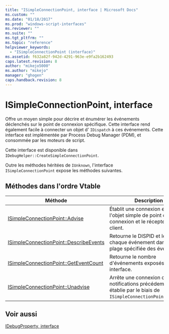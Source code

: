 ```yaml
---
title: "ISimpleConnectionPoint, interface | Microsoft Docs"
ms.custom: ""
ms.date: "01/18/2017"
ms.prod: "windows-script-interfaces"
ms.reviewer: ""
ms.suite: ""
ms.tgt_pltfrm: ""
ms.topic: "reference"
helpviewer_keywords: 
  - "ISimpleConnectionPoint (interface)"
ms.assetid: f632a82f-942d-4291-963e-e9fa2b162493
caps.latest.revision: 8
author: "mikejo5000"
ms.author: "mikejo"
manager: "ghogen"
caps.handback.revision: 8
---
```

# ISimpleConnectionPoint, interface
Offre un moyen simple pour décrire et énumérer les événements déclenchés sur le point de connexion spécifique.  Cette interface rend également facile à connecter un objet d' `IDispatch` à ces événements.  Cette interface est implémentée par Process Debug Manager \(PDM\), et consommée par les moteurs de script.  
  
 Cette interface est disponible dans `IDebugHelper::CreateSimpleConnectionPoint`.  
  
 Outre les méthodes héritées de `IUnknown`, l'interface `ISimpleConnectionPoint` expose les méthodes suivantes.  
  
## Méthodes dans l'ordre Vtable  
  
|Méthode|Description|  
|-------------|-----------------|  
|[ISimpleConnectionPoint::Advise](../../winscript/reference/isimpleconnectionpoint-advise.md)|Établit une connexion entre l'objet simple de point de connexion et le récepteur du client.|  
|[ISimpleConnectionPoint::DescribeEvents](../../winscript/reference/isimpleconnectionpoint-describeevents.md)|Retourne le DISPID et le nom de chaque événement dans une plage spécifiée des événements.|  
|[ISimpleConnectionPoint::GetEventCount](../../winscript/reference/isimpleconnectionpoint-geteventcount.md)|Retourne le nombre d'événements exposés sur cette interface.|  
|[ISimpleConnectionPoint::Unadvise](../../winscript/reference/isimpleconnectionpoint-unadvise.md)|Arrête une connexion de notifications précédemment établie par le biais de `ISimpleConnectionPoint::Advise`.|  
  
## Voir aussi  
 [IDebugProperty, interface](../../winscript/reference/idebugproperty-interface.md)